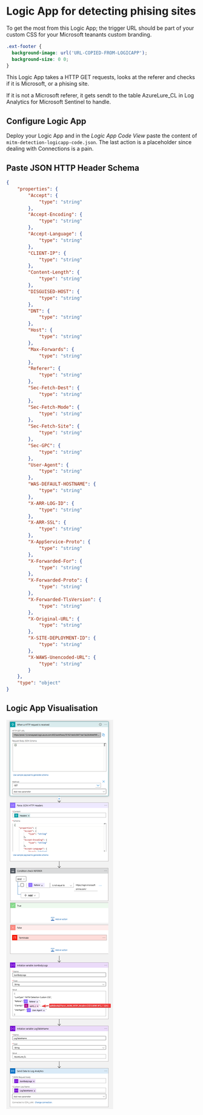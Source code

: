 # Logic App for detecting phising sites

To get the most from this Logic App; the trigger URL should be part of your custom CSS for your Microsoft teanants custom branding.

```css
.ext-footer {
  background-image: url('URL-COPIED-FROM-LOGICAPP');
  background-size: 0 0;
}
```

This Logic App takes a HTTP GET requests, looks at the referer and checks if it is Microsoft, or a phising site.

If it is not a Microsoft referer, it gets sendt to the table AzureLure_CL in Log Analytics for Microsoft Sentinel to handle. 

## Configure Logic App

Deploy your Logic App and in the *Logic App Code View* paste the content of `mitm-detection-logicapp-code.json`. The last action is a placeholder since dealing with Connections is a pain.

## Paste JSON HTTP Header Schema

```json
{
    "properties": {
        "Accept": {
            "type": "string"
        },
        "Accept-Encoding": {
            "type": "string"
        },
        "Accept-Language": {
            "type": "string"
        },
        "CLIENT-IP": {
            "type": "string"
        },
        "Content-Length": {
            "type": "string"
        },
        "DISGUISED-HOST": {
            "type": "string"
        },
        "DNT": {
            "type": "string"
        },
        "Host": {
            "type": "string"
        },
        "Max-Forwards": {
            "type": "string"
        },
        "Referer": {
            "type": "string"
        },
        "Sec-Fetch-Dest": {
            "type": "string"
        },
        "Sec-Fetch-Mode": {
            "type": "string"
        },
        "Sec-Fetch-Site": {
            "type": "string"
        },
        "Sec-GPC": {
            "type": "string"
        },
        "User-Agent": {
            "type": "string"
        },
        "WAS-DEFAULT-HOSTNAME": {
            "type": "string"
        },
        "X-ARR-LOG-ID": {
            "type": "string"
        },
        "X-ARR-SSL": {
            "type": "string"
        },
        "X-AppService-Proto": {
            "type": "string"
        },
        "X-Forwarded-For": {
            "type": "string"
        },
        "X-Forwarded-Proto": {
            "type": "string"
        },
        "X-Forwarded-TlsVersion": {
            "type": "string"
        },
        "X-Original-URL": {
            "type": "string"
        },
        "X-SITE-DEPLOYMENT-ID": {
            "type": "string"
        },
        "X-WAWS-Unencoded-URL": {
            "type": "string"
        }
    },
    "type": "object"
}
```

## Logic App Visualisation

![Visualisation of Logic App steps](./mitm-detection-logicapp.png)